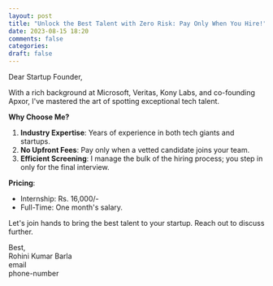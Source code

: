 ```yaml
---
layout: post
title: "Unlock the Best Talent with Zero Risk: Pay Only When You Hire!"
date: 2023-08-15 18:20
comments: false
categories:
draft: false
---
```


Dear Startup Founder,

With a rich background at Microsoft, Veritas, Kony Labs, and co-founding Apxor, I've mastered the art of spotting exceptional tech talent.

**Why Choose Me?**
1. **Industry Expertise**: Years of experience in both tech giants and startups.
2. **No Upfront Fees**: Pay only when a vetted candidate joins your team.
3. **Efficient Screening**: I manage the bulk of the hiring process; you step in only for the final interview.

**Pricing**:
- Internship: Rs. 16,000/-
- Full-Time: One month's salary.

Let's join hands to bring the best talent to your startup. Reach out to discuss further.

Best,  
Rohini Kumar Barla  
email  
phone-number  
